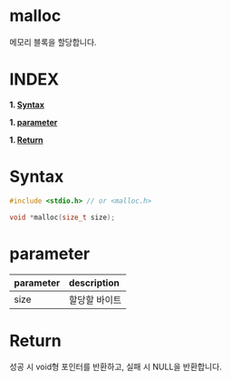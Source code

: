 # malloc

메모리 블록을 할당합니다.

# **INDEX**

**1. [Syntax](#Syntax)**

**1. [parameter](#parameter)**

**1. [Return](#Return)**


# **Syntax**

```c++
#include <stdio.h> // or <malloc.h>

void *malloc(size_t size);
```

# **parameter**

| parameter | description |
| :---      | :--- |
| size      | 할당할 바이트 |

# **Return**

성공 시 void형 포인터를 반환하고, 실패 시 NULL을 반환합니다.